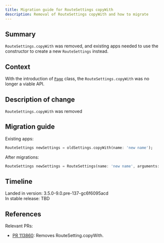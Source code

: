 ```yaml
---
title: Migration guide for RouteSettings copyWith
description: Removal of RouteSettings copyWith and how to migrate
---
```


## Summary

`RouteSettings.copyWith` was removed, and existing apps needed to use the constructor to create a new `RouteSettings` instead.

## Context

With the introduction of [`Page`][] class,
the `RouteSettings.copyWith` was no longer a viable API.

## Description of change

`RouteSettings.copyWith` was removed

## Migration guide

Existing apps:

```dart
RouteSettings newSettings = oldSettings.copyWith(name: 'new name');
```

After migrations:

```dart
RouteSettings newSettings = RouteSettings(name: 'new name', arguments: oldSettings.arguments);
```


## Timeline

Landed in version: 3.5.0-9.0.pre-137-gc6f6095acd<br>
In stable release: TBD

## References

Relevant PRs:

* [PR 113860][]: Removes RouteSetting.copyWith.

[PR 113860]: {{site.repo.flutter}}/pull/113860
[`Page`]: {{site.api}}/flutter/widgets/Page-class.html
